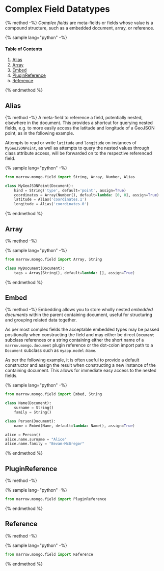 # Complex Field Datatypes
{% method -%}
_Complex fields_ are meta-fields or fields whose value is a compound structure, such as a embedded document, array, or reference.

{% sample lang="python" -%}
#### Table of Contents

1. [Alias](#alias)
2. [Array](#array)
3. [Embed](#embed)
4. [PluginReference](#pluginreference)
5. [Reference](#reference)

{% endmethod %}


## Alias

{% method -%}
A meta-field to reference a field, potentially nested, elsewhere in the document. This provides a shortcut for querying nested fields, e.g. to more easily access the latitude and longitude of a GeoJSON point, as in the following example.

Attempts to read or write `latitude` and `longitude` on instances of `MyGeoJSONPoint`, as well as attempts to query the nested values through class attribute access, will be forwarded on to the respective referenced field.

{% sample lang="python" -%}
```python
from marrow.mongo.field import String, Array, Number, Alias

class MyGeoJSONPoint(Document):
	kind = String('type', default='point', assign=True)
	coordinates = Array(Number(), default=lambda: [0, 0], assign=True)
	latitude = Alias('coordinates.1')
	longitude = Alias('coordinates.0')
```
{% endmethod %}


## Array

{% method -%}


{% sample lang="python" -%}
```python
from marrow.mongo.field import Array, String

class MyDocument(Document):
	tags = Array(String(), default=lambda: [], assign=True)
```
{% endmethod %}


## Embed

{% method -%}
Embedding allows you to store wholly nested _embedded documents_ within the parent containing document, useful for structuring and grouping related data together.

As per most complex fields the acceptable embedded types may be passed positionally when constructing the field and may either be direct `Document` subclass references or a string containing either the short name of a `marrow.mongo.document` plugin reference or the dot-colon import path to a `Document` subclass such as `myapp.model:Name`.

As per the following example, it is often useful to provide a default constructor and assign the result when constructing a new instance of the containing document. This allows for immediate easy access to the nested fields.

{% sample lang="python" -%}
```python
from marrow.mongo.field import Embed, String

class Name(Document):
	surname = String()
	family = String()

class Person(Document):
	name = Embed(Name, default=lambda: Name(), assign=True)

alice = Person()
alice.name.surname = "Alice"
alice.name.family = "Bevan-McGregor"
```
{% endmethod %}


## PluginReference

{% method -%}


{% sample lang="python" -%}
```python
from marrow.mongo.field import PluginReference
```
{% endmethod %}


## Reference

{% method -%}


{% sample lang="python" -%}
```python
from marrow.mongo.field import Reference
```
{% endmethod %}

